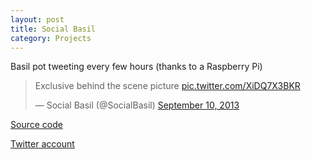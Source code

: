 ```yaml
---
layout: post
title: Social Basil
category: Projects
---
```


Basil pot tweeting every few hours (thanks to a Raspberry Pi)

<blockquote class="twitter-tweet" lang="en"><p>Exclusive behind the scene picture <a href="//t.co/XiDQ7X3BKR">pic.twitter.com/XiDQ7X3BKR</a></p>&mdash; Social Basil (@SocialBasil) <a href="https://twitter.com/SocialBasil/statuses/377349496671571968">September 10, 2013</a></blockquote>
<script async src="//platform.twitter.com/widgets.js" charset="utf-8"></script>

[Source code](https://github.com/martinfilliau/pitweet)

[Twitter account](https://twitter.com/SocialBasil)
